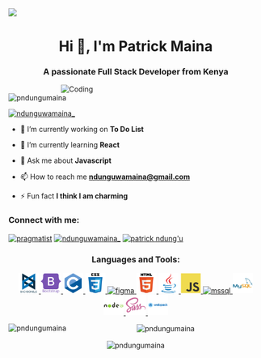 <img src="https://worksolutions.ru/uploads/e_Ho_Bd_M_Bva_U2_CU_03eh3_GWP_8_Ko_I_Wd9s_Nd5f19_T_Rd5t_80b2f09eaa.png" />
<h1 align="center">Hi 👋, I'm Patrick Maina</h1>
<h3 align="center">A passionate Full Stack Developer from Kenya</h3>
<img align="right" src="https://i.giphy.com/media/xT9IgzoKnwFNmISR8I/giphy.webp" width="400" alt="Coding" />

<p align="left"> <img src="https://komarev.com/ghpvc/?username=pndungumaina&label=Profile%20views&color=0e75b6&style=flat" alt="pndungumaina" /> </p>

<p align="left"> <a href="https://twitter.com/ndunguwamaina_" target="blank"><img src="https://img.shields.io/twitter/follow/ndunguwamaina_?logo=twitter&style=for-the-badge" alt="ndunguwamaina_" /></a> </p>

- 🔭 I’m currently working on **To Do List**

- 🌱 I’m currently learning **React**

- 💬 Ask me about **Javascript**

- 📫 How to reach me **ndunguwamaina@gmail.com**

- ⚡ Fun fact **I think I am charming**

<h3 align="left">Connect with me:</h3>
<p align="left" mt-5>
<a href="https://codepen.io/pragmatist" target="blank"><img align="center" src="https://raw.githubusercontent.com/rahuldkjain/github-profile-readme-generator/master/src/images/icons/Social/codepen.svg" alt="pragmatist" height="30" width="40" /></a>
<a href="https://twitter.com/ndunguwamaina_" target="blank"><img align="center" src="https://raw.githubusercontent.com/rahuldkjain/github-profile-readme-generator/master/src/images/icons/Social/twitter.svg" alt="ndunguwamaina_" height="30" width="40" /></a>
<a href="https://linkedin.com/in/patrick ndung'u" target="blank"><img align="center" src="https://raw.githubusercontent.com/rahuldkjain/github-profile-readme-generator/master/src/images/icons/Social/linked-in-alt.svg" alt="patrick ndung'u" height="30" width="40" /></a>
</p>

<h3 align="center">Languages and Tools:</h3>
<p align="center"> <a href="https://backbonejs.org" target="_blank" rel="noreferrer"> <img src="https://raw.githubusercontent.com/devicons/devicon/master/icons/backbonejs/backbonejs-original-wordmark.svg" alt="backbonejs" width="40" height="40"/> </a> <a href="https://getbootstrap.com" target="_blank" rel="noreferrer"> <img src="https://raw.githubusercontent.com/devicons/devicon/master/icons/bootstrap/bootstrap-plain-wordmark.svg" alt="bootstrap" width="40" height="40"/> </a> <a href="https://www.cprogramming.com/" target="_blank" rel="noreferrer"> <img src="https://raw.githubusercontent.com/devicons/devicon/master/icons/c/c-original.svg" alt="c" width="40" height="40"/> </a> <a href="https://www.w3schools.com/css/" target="_blank" rel="noreferrer"> <img src="https://raw.githubusercontent.com/devicons/devicon/master/icons/css3/css3-original-wordmark.svg" alt="css3" width="40" height="40"/> </a> <a href="https://www.figma.com/" target="_blank" rel="noreferrer"> <img src="https://www.vectorlogo.zone/logos/figma/figma-icon.svg" alt="figma" width="40" height="40"/> </a> <a href="https://www.w3.org/html/" target="_blank" rel="noreferrer"> <img src="https://raw.githubusercontent.com/devicons/devicon/master/icons/html5/html5-original-wordmark.svg" alt="html5" width="40" height="40"/> </a> <a href="https://www.java.com" target="_blank" rel="noreferrer"> <img src="https://raw.githubusercontent.com/devicons/devicon/master/icons/java/java-original.svg" alt="java" width="40" height="40"/> </a> <a href="https://developer.mozilla.org/en-US/docs/Web/JavaScript" target="_blank" rel="noreferrer"> <img src="https://raw.githubusercontent.com/devicons/devicon/master/icons/javascript/javascript-original.svg" alt="javascript" width="40" height="40"/> </a> <a href="https://www.microsoft.com/en-us/sql-server" target="_blank" rel="noreferrer"> <img src="https://www.svgrepo.com/show/303229/microsoft-sql-server-logo.svg" alt="mssql" width="40" height="40"/> </a> <a href="https://www.mysql.com/" target="_blank" rel="noreferrer"> <img src="https://raw.githubusercontent.com/devicons/devicon/master/icons/mysql/mysql-original-wordmark.svg" alt="mysql" width="40" height="40"/> </a> <a href="https://nodejs.org" target="_blank" rel="noreferrer"> <img src="https://raw.githubusercontent.com/devicons/devicon/master/icons/nodejs/nodejs-original-wordmark.svg" alt="nodejs" width="40" height="40"/> </a> <a href="https://sass-lang.com" target="_blank" rel="noreferrer"> <img src="https://raw.githubusercontent.com/devicons/devicon/master/icons/sass/sass-original.svg" alt="sass" width="40" height="40"/> </a> <a href="https://webpack.js.org" target="_blank" rel="noreferrer"> <img src="https://raw.githubusercontent.com/devicons/devicon/d00d0969292a6569d45b06d3f350f463a0107b0d/icons/webpack/webpack-original-wordmark.svg" alt="webpack" width="40" height="40"/> </a> </p>

<p align="center"><img align="left" src="https://github-readme-stats.vercel.app/api/top-langs?username=pndungumaina&show_icons=true&locale=en&layout=compact" alt="pndungumaina" /></p>

<p align="center">&nbsp;<img align="center" src="https://github-readme-stats.vercel.app/api?username=pndungumaina&show_icons=true&locale=en" alt="pndungumaina" /></p>

<p align="center"><img align="center" src="https://github-readme-streak-stats.herokuapp.com/?user=pndungumaina&" alt="pndungumaina" /></p>
